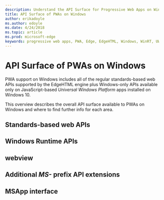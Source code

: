 ```yaml
---
description: Understand the API Surface for Progressive Web Apps on Windows
title: API Surface of PWAs on Windows
author: erikadoyle
ms.author: edoyle
ms.date: 4/24/2018
ms.topic: article
ms.prod: microsoft-edge
keywords: progressive web apps, PWA, Edge, EdgeHTML, Windows, WinRT, UWP, MSApp, API, WWAHost
---
```


# API Surface of PWAs on Windows

PWA support on Windows includes all of the regular standards-based web APIs supported by the EdgeHTML engine plus Windows-only APIs available only on JavaScript-based *Universal Windows Platform* apps  installed on Windows 10.

This overview describes the overall API surface available to PWAs on Windows and where to find further info for each area.

## Standards-based web APIs

## Windows Runtime APIs

## webview

## Additional *MS-* prefix API extensions

## MSApp interface